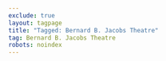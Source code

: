 ```yaml
---
exclude: true
layout: tagpage
title: "Tagged: Bernard B. Jacobs Theatre"
tag: Bernard B. Jacobs Theatre
robots: noindex
---
```

